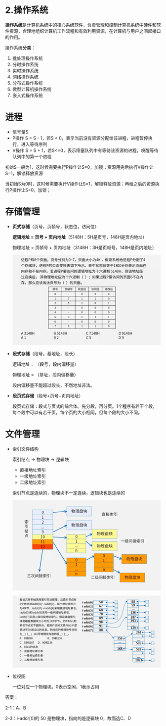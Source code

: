 # 2.操作系统

**操作系统**是计算机系统中的核心系统软件，负责管理和控制计算机系统中硬件和软件资源，合理地组织计算机工作流程和有效利用资源，在计算机与用户之间起接口的作用。

操作系统**分类**：

1. 批处理操作系统
2. 分时操作系统
3. 实时操作系统
4. 网络操作系统
5. 分布式操作系统
6. 微型计算机操作系统
7. 嵌入式操作系统



# 进程

- 信号量S
- P操作  S = S - 1，若S < 0，表示当前没有资源分配给该进程，进程暂停执行，进入等待序列
- V操作  S = S + 1，若S<=0，表示阻塞队列中有等待该资源的进程，唤醒等待队列中的第一个进程

初始S一般为1，这时候需要执行P操作让S=0，加锁；资源用完后执行V操作让S=1，解锁释放资源

当初始S为0时，这时候需要执行V操作让S=1，解锁释放资源；再给之后的资源执行P操作让S=0，加锁；



# 存储管理

- **页式存储**（页号，页帧号，状态位，访问位）

  **逻辑地址 = 页号 + 页内地址**（5148H：5H是页号，148H是页内地址）

  物理地址 = 页帧号 + 页内地址（3148H：3H是页帧号，148H是页内地址）

  ![picture](./Image/2-1.jpg)

- **段式存储**（段号，基地址，段长）

  逻辑地址： （段号，段内偏移量）

  物理地址 = （基址，段内偏移量）

  段内偏移量不能超过段长，不然地址非法。

- **段页式存储**（段号+页号+页内地址）

  段页式存储：段式与页式的综合体。先分段，再分页。1个程序有若干个段，每个段中可以有若干页，每个页的大小相同，但每个段的大小不同。



# 文件管理

- 索引文件结构

  索引结点 -> 物理块 -> 逻辑块

  - 直接地址索引
  - 一级地址索引
  - 二级地址索引

  索引节点是连续的，物理块不一定连续，逻辑块也是连续的

  ![picture](./Image/2-2.jpg)

  ![picture](./Image/2-3.jpg)

- 位视图

  一位对应一个物理块。0表示空闲，1表示占用













答案：

2-1：A、B

2-3：i-addr[0]的 50 是物理块，指向的是逻辑块 0，故而选C、D

